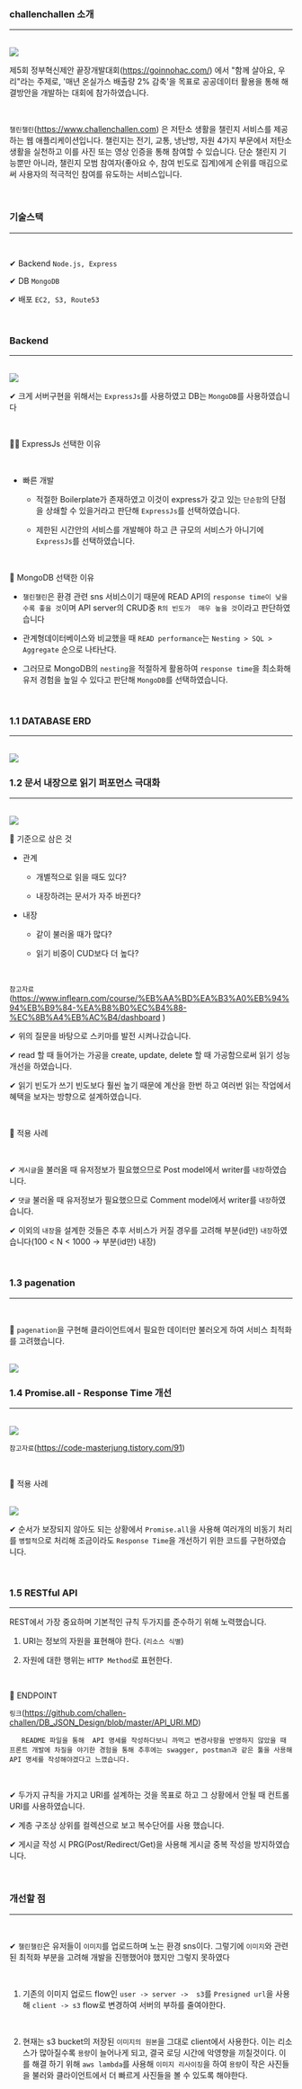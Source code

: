 ### challenchallen 소개
---

<br>

<img src="https://user-images.githubusercontent.com/62149784/130071709-95d26442-f534-48dd-969d-3696dba42e33.png">

<br>

제5회 정부혁신제안 끝장개발대회(https://goinnohac.com/) 에서 "함께 살아요, 우리"라는 주제로, '매년 온실가스 배출량 2% 감축'을 목표로 공공데이터 활용을 통해 해결방안을 개발하는 대회에 참가하였습니다.

<br>

`챌린챌린`(https://www.challenchallen.com) 은 저탄소 생활을 챌린지 서비스를 제공하는 웹 애플리케이션입니다. 챌린지는 전기, 교통, 냉난방, 자원 4가지 부문에서 저탄소 생활을 실천하고 이를  사진 또는 영상 인증을 통해 참여할 수 있습니다.
단순 챌린지 기능뿐만 아니라, 챌린지 모범 참여자(좋아요 수, 참여 빈도로 집계)에게 순위를 매김으로써 사용자의 적극적인 참여를 유도하는 서비스입니다.

<br>

### 기술스택
---

<br>

✔ Backend `Node.js, Express`

✔ DB  `MongoDB`

✔ 배포 `EC2, S3, Route53`

<br>

### Backend
---

<br>

<img src="https://user-images.githubusercontent.com/62149784/130071720-bb5a69e2-cc3c-4195-8118-67054556abda.png">

<br>

✔ 크게 서버구현을 위해서는 `ExpressJs`를 사용하였고 DB는 `MongoDB`를 사용하였습니다

<br>

🤷‍♀️ ExpressJs 선택한 이유

<br>

- 빠른 개발

  -   적절한 Boilerplate가 존재하였고 이것이 express가 갖고 있는 `단순함`의 단점을 상쇄할 수 있을거라고 판단해 `ExpressJs`를 선택하였습니다.

  - 제한된 시간안의 서비스를 개발해야 하고 큰 규모의 서비스가 아니기에   `ExpressJs`를 선택하였습니다.


<br>

🤷 MongoDB 선택한 이유

- `챌린챌린`은 환경 관련 sns 서비스이기 때문에 READ API의 `response time이 낮을 수록 좋을 것`이며 API server의 CRUD중 `R의 빈도가  매우 높을 것`이라고 판단하였습니다

- 관계형데이터베이스와 비교했을 때 `READ performance`는 `Nesting > SQL > Aggregate` 순으로 나타난다. 

-   그러므로 MongoDB의 `nesting`을 적절하게 활용하여 `response time`을 최소화해 유저 경험을 높일 수 있다고 판단해 `MongoDB`를 선택하였습니다.

<br>

### 1.1 DATABASE ERD
---

<br>

<img src="https://user-images.githubusercontent.com/62149784/130088895-c269990f-de6d-4a3a-9dcb-cfddc7c3519d.png">

<br>

### 1.2 문서 내장으로 읽기 퍼포먼스 극대화
---

<br>

<img src="https://user-images.githubusercontent.com/62149784/130089939-ddc964d2-d16e-425d-93a5-b273158c81b8.jpg">

<br>

📌 기준으로 삼은 것

- 관계

  - 개별적으로 읽을 때도 있다?

  - 내장하려는 문서가 자주 바뀐다?

- 내장

  - 같이 불러올 때가 많다?

  - 읽기 비중이 CUD보다 더 높다?

<br>

`참고자료` (https://www.inflearn.com/course/%EB%AA%BD%EA%B3%A0%EB%94%94%EB%B9%84-%EA%B8%B0%EC%B4%88-%EC%8B%A4%EB%AC%B4/dashboard 
)


✔ 위의 질문을 바탕으로 스키마를 발전 시켜나갔습니다.

✔ read 할 때 들어가는 가공을 create, update, delete 할 때 가공함으로써 읽기 성능 개선을 하였습니다.

✔ 읽기 빈도가 쓰기 빈도보다 훨씬 높기 때문에 계산을 한번 하고 여러번 읽는 작업에서 혜택을 보자는 방향으로 설계하였습니다.

<br>

📝 적용 사례

<br>

✔  `게시글`을 불러올 때 유저정보가 필요했으므로 Post model에서 writer를 `내장`하였습니다.

✔ `댓글` 불러올 때 유저정보가 필요했으므로 Comment model에서 writer를 `내장`하였습니다.

✔ 이외의 `내장`을 설계한 것들은 추후 서비스가 커질 경우를 고려해 부분(id만) `내장`하였습니다(100 < N < 1000 -> 부분(id만) 내장)

<br>

### 1.3 pagenation
---

<br>

📌 `pagenation`을 구현해 클라이언트에서 필요한 데이터만 불러오게 하여 서비스 최적화를 고려했습니다.

<br>



<img src="https://user-images.githubusercontent.com/62149784/130093400-ea7a4d42-9b7c-4499-a604-c8ac556e5091.jpg">

<br>

### 1.4 Promise.all - Response Time 개선

---

<br>

<img src="https://user-images.githubusercontent.com/62149784/115832217-9ab62f00-a44d-11eb-8f5c-8c69479bca4c.png">

<br>



`참고자료`(https://code-masterjung.tistory.com/91)


<br>

📝 적용 사례

<br>

<img src="https://user-images.githubusercontent.com/62149784/130095867-ef290bee-3ef4-4c7d-b539-026da73fc531.jpg">

<br>

✔ 순서가 보장되지 않아도 되는 상황에서 `Promise.all`을 사용해 여러개의 비동기 처리를 `병렬적`으로 처리해 조금이라도 `Response Time`을 개선하기 위한 코드를 구현하였습니다.

<br>

### 1.5 RESTful API
--- 

REST에서 가장 중요하며 기본적인 규칙 두가지를 준수하기 위해 노력했습니다.

1.  URI는 정보의 자원을 표현해야 한다. (`리소스 식별`)
   
2. 자원에 대한 행위는 `HTTP Method`로 표현한다.

<br>

📌 ENDPOINT

`링크`(https://github.com/challen-challen/DB_JSON_Design/blob/master/API_URI.MD)

       README 파일을 통해  API 명세를 작성하다보니 까먹고 변경사항을 반영하지 않았을 때 프론트 개발에 차질을 야기한 경험을 통해 추후에는 swagger, postman과 같은 툴을 사용해 API 명세를 작성해야겠다고 느꼈습니다.


<br>


✔ 두가지 규칙을 가지고 URI를 설계하는 것을 목표로 하고 그 상황에서 안될 때 컨트롤 URI를 사용하였습니다.


✔ 계층 구조상 상위를 컬렉션으로 보고 복수단어를 사용 했습니다.


✔ 게시글 작성 시 PRG(Post/Redirect/Get)을 사용해 게시글 중복 작성을 방지하였습니다.

<br>

### 개선할 점

---

<br>

✔ `챌린챌린`은 유저들이 `이미지`를 업로드하며 노는 환경 sns이다. 그렇기에 `이미지`와 관련된 최적화 부분을 고려해 개발을 진행했어야 했지만 그렇지 못하였다

<br>

1. 기존의 이미지 업로드 flow인 `user -> server ->  s3`를 `Presigned url`을 사용해 `client -> s3` flow로 변경하여 서버의 부하를 줄여야한다.

<br>

2.  현재는 s3 bucket의 저장된 `이미지의 원본`을 그대로 client에서 사용한다. 이는 리소스가 많아질수록 `용량`이 늘어나게 되고, 결국 로딩 시간에 악영향을 끼칠것이다. 이를 해결 하기 위해 `aws lambda`를 사용해 `이미지 리사이징`을 하여 `용량`이 작은 사진들을 불러와 클라이언트에서 더 빠르게 사진들을 볼 수 있도록 해야한다.

